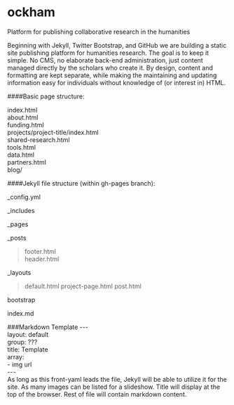 ockham
======

Platform for publishing collaborative research in the humanities

Beginning with Jekyll, Twitter Bootstrap, and GitHub we are building a static site publishing platform for humanities research. The goal is to keep it simple. No CMS, no elaborate back-end administration, just content managed directly by the scholars who create it. By design, content and formatting are kept separate, while making the maintaining and updating information easy for individuals without knowledge of (or interest in) HTML.



####Basic page structure:  

index.html  
about.html  
funding.html  
projects/project-title/index.html  
shared-research.html  
tools.html  
data.html  
partners.html  
blog/   


####Jekyll file structure (within gh-pages branch): 

_config.yml  

_includes   

_pages

_posts

>footer.html  
>header.html  

_layouts  
>default.html
>project-page.html
>post.html

bootstrap

index.md

###Markdown Template
\---  
layout: default  
group: ???  
title: Template  
array:  
\- img url  
\---  
As long as this front-yaml leads the file, Jekyll will be able to utilize it for the site. As many images can be listed for a slideshow. Title will display at the top of the browser. Rest of file will contain markdown content.
